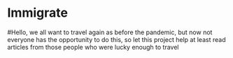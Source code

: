 # Immigrate
#Hello, we all want to travel again as before the pandemic, but now not everyone has the opportunity to do this, so let this project help at least read articles from those people who were lucky enough to travel
